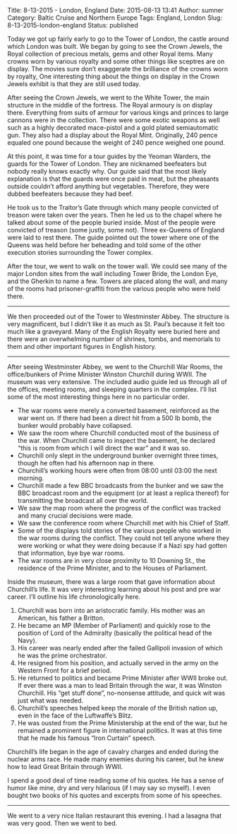 Title: 8-13-2015 - London, England
Date: 2015-08-13 13:41
Author: sumner
Category: Baltic Cruise and Northern Europe
Tags: England, London
Slug: 8-13-2015-london-england
Status: published

Today we got up fairly early to go to the Tower of London, the castle
around which London was built. We began by going to see the Crown
Jewels, the Royal collection of precious metals, gems and other Royal
items. Many crowns worn by various royalty and some other things like
sceptres are on display. The movies sure don’t exaggerate the brilliance
of the crowns worn by royalty, One interesting thing about the things on
display in the Crown Jewels exhibit is that they are still used today.

After seeing the Crown Jewels, we went to the White Tower, the main
structure in the middle of the fortress. The Royal armoury is on display
there. Everything from suits of armour for various kings and princes to
large cannons were in the collection. There were some exotic weapons as
well such as a highly decorated mace-pistol and a gold plated
semiautomatic gun. They also had a display about the Royal Mint.
Originally, 240 pence equaled one pound because the weight of 240 pence
weighed one pound.

At this point, it was time for a tour guides by the Yeoman Warders, the
guards for the Tower of London. They are nicknamed beefeaters but nobody
really knows exactly why. Our guide said that the most likely
explanation is that the guards were once paid in meat, but the pheasants
outside couldn’t afford anything but vegetables. Therefore, they were
dubbed beefeaters because they had beef.

He took us to the Traitor’s Gate through which many people convicted of
treason were taken over the years. Then he led us to the chapel where he
talked about some of the people buried inside. Most of the people were
convicted of treason (some justly, some not). Three ex-Queens of England
were laid to rest there. The guide pointed out the tower where one of
the Queens was held before her beheading and told some of the other
execution stories surrounding the Tower complex.

After the tour, we went to walk on the tower wall. We could see many of
the major London sites from the wall including Tower Bride, the London
Eye, and the Gherkin to name a few. Towers are placed along the wall,
and many of the rooms had prisoner-graffiti from the various people who
were held there.

------------------------------------------------------------------------

We then proceeded out of the Tower to Westminster Abbey. The structure
is very magnificent, but I didn’t like it as much as St. Paul’s because
it felt too much like a graveyard. Many of the English Royalty were
buried here and there were an overwhelming number of shrines, tombs, and
memorials to them and other important figures in English history.

------------------------------------------------------------------------

After seeing Westminster Abbey, we went to the Churchill War Rooms, the
office/bunkers of Prime Minister Winston Churchill during WWII. The
museum was very extensive. The included audio guide led us through all
of the offices, meeting rooms, and sleeping quarters in the complex.
I’ll list some of the most interesting things here in no particular
order.

-   The war rooms were merely a converted basement, reinforced as the
    war went on. If there had been a direct hit from a 500 lb bomb, the
    bunker would probably have collapsed.
-   We saw the room where Churchill conducted most of the business of
    the war. When Churchill came to inspect the basement, he declared
    “this is room from which I will direct the war” and it was so.
-   Churchill only slept in the underground bunker overnight three
    times, though he often had his afternoon nap in there.
-   Churchill’s working hours were often from 08:00 until 03:00 the next
    morning.
-   Churchill made a few BBC broadcasts from the bunker and we saw the
    BBC broadcast room and the equipment (or at least a replica thereof)
    for transmitting the broadcast all over the world.
-   We saw the map room where the progress of the conflict was tracked
    and many crucial decisions were made.
-   We saw the conference room where Churchill met with his Chief of
    Staff.
-   Some of the displays told stories of the various people who worked
    in the war rooms during the conflict. They could not tell anyone
    where they were working or what they were doing because if a Nazi
    spy had gotten that information, bye bye war rooms.
-   The war rooms are in very close proximity to 10 Downing St., the
    residence of the Prime Minister, and to the Houses of Parliament.

Inside the museum, there was a large room that gave information about
Churchill’s life. It was very interesting learning about his post and
pre war career. I’ll outline his life chronologically here.

1.  Churchill was born into an aristocratic family. His mother was an
    American, his father a Britton.
2.  He became an MP (Member of Parliament) and quickly rose to the
    position of Lord of the Admiralty (basically the political head of
    the Navy).
3.  His career was nearly ended after the failed Gallipoli invasion of
    which he was the prime orchestrator.
4.  He resigned from his position, and actually served in the army on
    the Western Front for a brief period.
5.  He returned to politics and became Prime Minister after WWII broke
    out. If ever there was a man to lead Britain through the war, it was
    Winston Churchill. His “get stuff done”, no-nonsense attitude, and
    quick wit was just what was needed.
6.  Churchill’s speeches helped keep the morale of the British nation
    up, even in the face of the Luftwaffe’s Blitz.
7.  He was ousted from the Prime Ministership at the end of the war, but
    he remained a prominent figure in international politics. It was at
    this time that he made his famous “Iron Curtain” speech.

Churchill’s life began in the age of cavalry charges and ended during
the nuclear arms race. He made many enemies during his career, but he
knew how to lead Great Britain through WWII.

I spend a good deal of time reading some of his quotes. He has a sense
of humor like mine, dry and very hilarious (if I may say so myself). I
even bought two books of his quotes and excerpts from some of his
speeches.

------------------------------------------------------------------------

We went to a very nice Italian restaurant this evening. I had a lasagna
that was very good. Then we went to bed.
